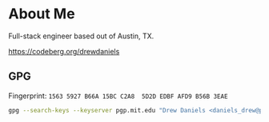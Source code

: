 # About Me
Full-stack engineer based out of Austin, TX.

https://codeberg.org/drewdaniels

## GPG
Fingerprint: `1563 5927 B66A 15BC C2A8  5D2D EDBF AFD9 B56B 3EAE`

```bash
gpg --search-keys --keyserver pgp.mit.edu "Drew Daniels <daniels_drew@protonmail.com>"
```
